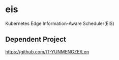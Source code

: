 # eis
Kubernetes Edge Information-Aware Scheduler(EIS)

## Dependent Project
https://github.com/IT-YUNMENGZE/Len
